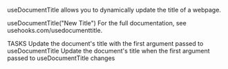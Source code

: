 useDocumentTitle allows you to dynamically update the title of a webpage.

useDocumentTitle("New Title")
For the full documentation, see usehooks.com/usedocumenttitle.

TASKS
Update the document's title with the first argument passed to useDocumentTitle
Update the document's title when the first argument passed to useDocumentTitle changes